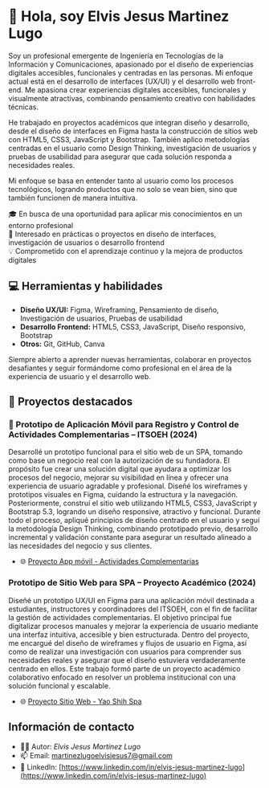# 👋 Hola, soy Elvis Jesus Martinez Lugo

Soy un profesional emergente de Ingeniería en Tecnologías de la Información y Comunicaciones, apasionado por el diseño de experiencias digitales accesibles, funcionales y centradas en las personas. Mi enfoque actual está en el desarrollo de interfaces (UX/UI) y el desarrollo web front-end. Me apasiona crear experiencias digitales accesibles, funcionales y visualmente atractivas, combinando pensamiento creativo con habilidades técnicas.

He trabajado en proyectos académicos que integran diseño y desarrollo, desde el diseño de interfaces en Figma hasta la construcción de sitios web con HTML5, CSS3, JavaScript y Bootstrap. También aplico metodologías centradas en el usuario como Design Thinking, investigación de usuarios y pruebas de usabilidad para asegurar que cada solución responda a necesidades reales.

Mi enfoque se basa en entender tanto al usuario como los procesos tecnológicos, logrando productos que no solo se vean bien, sino que también funcionen de manera intuitiva. 

🎓 En busca de una oportunidad para aplicar mis conocimientos en un entorno profesional  
🚀 Interesado en prácticas o proyectos en diseño de interfaces, investigación de usuarios o desarrollo frontend  
💡 Comprometido con el aprendizaje continuo y la mejora de productos digitales

## 💻 Herramientas y habilidades

- **Diseño UX/UI:** Figma, Wireframing, Pensamiento de diseño, Investigación de usuarios, Pruebas de usabilidad
- **Desarrollo Frontend:** HTML5, CSS3, JavaScript, Diseño responsivo, Bootstrap  
- **Otros:** Git, GitHub, Canva

Siempre abierto a aprender nuevas herramientas, colaborar en proyectos desafiantes y seguir formándome como profesional en el área de la experiencia de usuario y el desarrollo web.

## 🧩 Proyectos destacados

### 📱 Prototipo de Aplicación Móvil para Registro y Control de Actividades Complementarias – ITSOEH (2024)

Desarrollé un prototipo funcional para el sitio web de un SPA, tomando como base un negocio real con la autorización de su fundadora. El propósito fue crear una solución digital que ayudara a optimizar los procesos del negocio, mejorar su visibilidad en línea y ofrecer una experiencia de usuario agradable y profesional.
Diseñé los wireframes y prototipos visuales en Figma, cuidando la estructura y la navegación. Posteriormente, construí el sitio web utilizando HTML5, CSS3, JavaScript y Bootstrap 5.3, logrando un diseño responsive, atractivo y funcional.
Durante todo el proceso, apliqué principios de diseño centrado en el usuario y seguí la metodología Design Thinking, combinando prototipado previo, desarrollo incremental y validación constante para asegurar un resultado alineado a las necesidades del negocio y sus clientes.

- 🌐 [Proyecto App móvil - Actividades Complementarias](https://github.com/iamelvislugo/activicheck-ITSOEH)


### Prototipo de Sitio Web para SPA – Proyecto Académico (2024)

Diseñé un prototipo UX/UI en Figma para una aplicación móvil destinada a estudiantes, instructores y coordinadores del ITSOEH, con el fin de facilitar la gestión de actividades complementarias. El objetivo principal fue digitalizar procesos manuales y mejorar la experiencia de usuario mediante una interfaz intuitiva, accesible y bien estructurada.
Dentro del proyecto, me encargué del diseño de wireframes y flujos de usuario en Figma, así como de realizar una investigación con usuarios para comprender sus necesidades reales y asegurar que el diseño estuviera verdaderamente centrado en ellos. Este trabajo formó parte de un proyecto académico colaborativo enfocado en resolver un problema institucional con una solución funcional y escalable.
- 🌐 [Proyecto Sitio Web - Yao Shih Spa](https://github.com/iamelvislugo/spa-website-prototype)


## Información de contacto

- 🧑‍💻 Autor: *Elvis Jesus Martinez Lugo*
- 📫 Email: martinezlugoelvisjesus7@gmail.com  
- 🔗 LinkedIn: [https://www.linkedin.com/in/elvis-jesus-martinez-lugo](https://www.linkedin.com/in/elvis-jesus-martinez-lugo)
